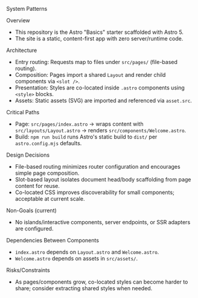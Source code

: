 System Patterns

Overview
- This repository is the Astro "Basics" starter scaffolded with Astro 5.
- The site is a static, content-first app with zero server/runtime code.

Architecture
- Entry routing: Requests map to files under `src/pages/` (file-based routing).
- Composition: Pages import a shared `Layout` and render child components via `<slot />`.
- Presentation: Styles are co-located inside `.astro` components using `<style>` blocks.
- Assets: Static assets (SVG) are imported and referenced via `asset.src`.

Critical Paths
- Page: `src/pages/index.astro` → wraps content with `src/layouts/Layout.astro` → renders `src/components/Welcome.astro`.
- Build: `npm run build` runs Astro's static build to `dist/` per `astro.config.mjs` defaults.

Design Decisions
- File-based routing minimizes router configuration and encourages simple page composition.
- Slot-based layout isolates document head/body scaffolding from page content for reuse.
- Co-located CSS improves discoverability for small components; acceptable at current scale.

Non-Goals (current)
- No islands/interactive components, server endpoints, or SSR adapters are configured.

Dependencies Between Components
- `index.astro` depends on `Layout.astro` and `Welcome.astro`.
- `Welcome.astro` depends on assets in `src/assets/`.

Risks/Constraints
- As pages/components grow, co-located styles can become harder to share; consider extracting shared styles when needed.

